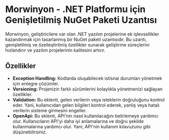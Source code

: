 # Morwinyon - .NET Platformu için Genişletilmiş NuGet Paketi Uzantısı

Morwinyon, geliştiricilere var olan .NET yazılım projelerine ek işlevsellikler kazandırmak için tasarlanmış bir NuGet paketi uzantısıdır. Bu uzantı, genişletilmiş ve özelleştirilmiş özellikler sunarak geliştirme süreçlerini hızlandırır ve yazılım projelerinin kalitesini artırır.

## Özellikler

- **Exception Handling:** Kodlarda oluşabilecek istisnai durumları yönetmek için entegre çözümler.
- **Versioning:** Projenizin farklı sürümlerini kolaylıkla yönetmenizi sağlayan özellikler.
- **Validation:** Bu eklenti, gelen verilerin veya isteklerin doğruluğunu kontrol eder. Yani, kullanıcıdan gelen bilgileri kontrol ederek, yanlış veya hatalı verilerin sisteme girmesini engeller.
- **OpenApi:** Bu eklenti, API'nin nasıl kullanılacağını belirlemeye yardımcı olur. Kullanıcıların API'yi daha iyi anlamalarına ve doğru şekilde kullanmalarına yardımcı olur. Yani, API'nin kullanım kılavuzunu gibi düşünebilirsiniz.